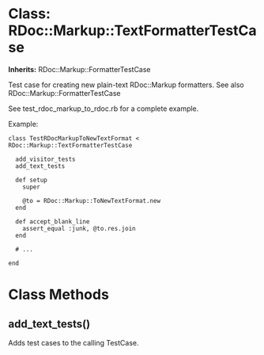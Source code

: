 # Class: RDoc::Markup::TextFormatterTestCase
**Inherits:** RDoc::Markup::FormatterTestCase
    

Test case for creating new plain-text RDoc::Markup formatters.  See also
RDoc::Markup::FormatterTestCase

See test_rdoc_markup_to_rdoc.rb for a complete example.

Example:

    class TestRDocMarkupToNewTextFormat < RDoc::Markup::TextFormatterTestCase

      add_visitor_tests
      add_text_tests

      def setup
        super

        @to = RDoc::Markup::ToNewTextFormat.new
      end

      def accept_blank_line
        assert_equal :junk, @to.res.join
      end

      # ...

    end


# Class Methods
## add_text_tests() [](#method-c-add_text_tests)
Adds test cases to the calling TestCase.


